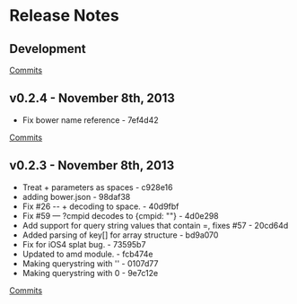 # Release Notes

## Development

[Commits](https://github.com/jhudson8/backbone-query-parameters/compare/v0.2.4...master)

## v0.2.4 - November 8th, 2013

- Fix bower name reference - 7ef4d42

[Commits](https://github.com/jhudson8/backbone-query-parameters/compare/v0.2.3...v0.2.4)

## v0.2.3 - November 8th, 2013

- Treat + parameters as spaces - c928e16
- adding bower.json - 98daf38
- Fix #26 -- + decoding to space. - 40d9fbf
- Fix #59 — ?cmpid decodes to {cmpid: ""} - 4d0e298
- Add support for query string values that contain =, fixes #57 - 20cd64d
- Added parsing of key[] for array structure - bd9a070
- Fix for iOS4 splat bug. - 73595b7
- Updated to amd module. - fcb474e
- Making querystring with '' - 0107d77
- Making querystring with 0 - 9e7c12e

[Commits](https://github.com/jhudson8/backbone-query-parameters/compare/v0.2.2...v0.2.3)
